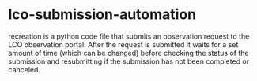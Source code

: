 # lco-submission-automation

recreation is a python code file that submits an observation request to the LCO observation portal. After the request is submitted it waits for a set amount of time (which can be changed) before checking the status of the submission and resubmitting if the submission has not been completed or canceled.
